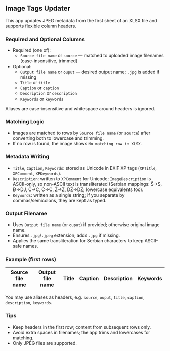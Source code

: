 ## Image Tags Updater

This app updates JPEG metadata from the first sheet of an XLSX file and supports flexible column headers.

### Required and Optional Columns

- Required (one of):
  - `Source file name` or `source` — matched to uploaded image filenames (case-insensitive, trimmed)
- Optional:
  - `Output file name` or `ouput` — desired output name; `.jpg` is added if missing
  - `Title` or `title`
  - `Caption` or `caption`
  - `Description` or `description`
  - `Keywords` or `keywords`

Aliases are case-insensitive and whitespace around headers is ignored.

### Matching Logic

- Images are matched to rows by `Source file name` (or `source`) after converting both to lowercase and trimming.
- If no row is found, the image shows `No matching row in XLSX`.

### Metadata Writing

- `Title`, `Caption`, `Keywords`: stored as Unicode in EXIF XP tags (`XPTitle`, `XPComment`, `XPKeywords`).
- `Description`: written to `XPComment` for Unicode; `ImageDescription` is ASCII-only, so non-ASCII text is transliterated (Serbian mappings: Š→S, Đ→DJ, Č→C, Ć→C, Ž→Z, DŽ→DZ; lowercase equivalents too).
- `Keywords`: written as a single string; if you separate by commas/semicolons, they are kept as typed.

### Output Filename

- Uses `Output file name` (or `ouput`) if provided; otherwise original image name.
- Ensures `.jpg`/`.jpeg` extension; adds `.jpg` if missing.
- Applies the same transliteration for Serbian characters to keep ASCII-safe names.

### Example (first rows)

| Source file name | Output file name | Title        | Caption          | Description        | Keywords        |
| ---------------- | ---------------- | ------------ | ---------------- | ------------------ | --------------- |


You may use aliases as headers, e.g. `source`, `ouput`, `title`, `caption`, `description`, `keywords`.

### Tips

- Keep headers in the first row; content from subsequent rows only.
- Avoid extra spaces in filenames; the app trims and lowercases for matching.
- Only JPEG files are supported.
